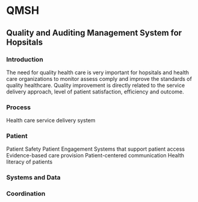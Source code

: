 # QMSH
## Quality and Auditing Management System for Hopsitals
### Introduction
The need for quality health care is very important  for hopsitals and health care organizations  to monitor assess comply and improve the standards of quality healthcare.
Quality improvement is directly related to the service delivery approach, level of patient satisfaction, efficiency and outcome.

### Process 
Health care service delivery system
### Patient
Patient Safety
Patient Engagement
Systems that support patient access
Evidence-based care provision
Patient-centered communication
Health literacy of patients

### Systems and Data


### Coordination

